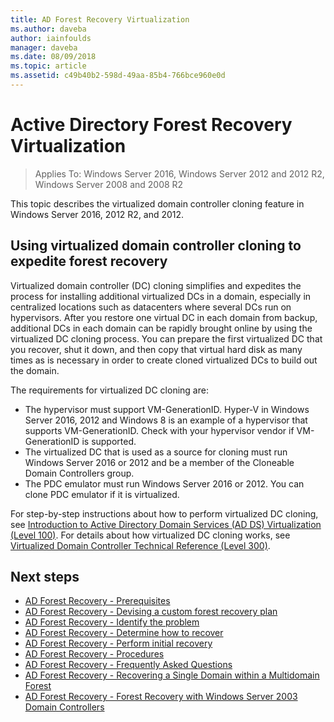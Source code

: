 ```yaml
---
title: AD Forest Recovery Virtualization
ms.author: daveba
author: iainfoulds
manager: daveba
ms.date: 08/09/2018
ms.topic: article
ms.assetid: c49b40b2-598d-49aa-85b4-766bce960e0d
---
```

# Active Directory Forest Recovery Virtualization

>Applies To: Windows Server 2016, Windows Server 2012 and 2012 R2, Windows Server 2008 and 2008 R2

This topic describes the virtualized domain controller cloning feature in Windows Server 2016, 2012 R2, and 2012.

## Using virtualized domain controller cloning to expedite forest recovery

Virtualized domain controller (DC) cloning simplifies and expedites the process for installing additional virtualized DCs in a domain, especially in centralized locations such as datacenters where several DCs run on hypervisors. After you restore one virtual DC in each domain from backup, additional DCs in each domain can be rapidly brought online by using the virtualized DC cloning process. You can prepare the first virtualized DC that you recover, shut it down, and then copy that virtual hard disk as many times as is necessary in order to create cloned virtualized DCs to build out the domain.

The requirements for virtualized DC cloning are:

- The hypervisor must support VM-GenerationID. Hyper-V in Windows Server 2016, 2012 and Windows 8 is an example of a hypervisor that supports VM-GenerationID. Check with your hypervisor vendor if VM-GenerationID is supported.
- The virtualized DC that is used as a source for cloning must run Windows Server 2016 or 2012 and be a member of the Cloneable Domain Controllers group.
- The PDC emulator must run Windows Server 2016 or 2012. You can clone PDC emulator if it is virtualized.

For step-by-step instructions about how to perform virtualized DC cloning, see [Introduction to Active Directory Domain Services (AD DS) Virtualization (Level 100)](../Introduction-to-Active-Directory-Domain-Services-AD-DS-Virtualization-Level-100.md). For details about how virtualized DC cloning works, see [Virtualized Domain Controller Technical Reference (Level 300)](../deploy/virtual-dc/virtualized-domain-controller-technical-reference--level-300-.md).

## Next steps

- [AD Forest Recovery - Prerequisites](AD-Forest-Recovery-Prerequisties.md)
- [AD Forest Recovery - Devising a custom forest recovery plan](AD-Forest-Recovery-Devising-a-Plan.md)
- [AD Forest Recovery - Identify the problem](AD-Forest-Recovery-Identify-the-Problem.md)
- [AD Forest Recovery - Determine how to recover](AD-Forest-Recovery-Determine-how-to-Recover.md)
- [AD Forest Recovery - Perform initial recovery](AD-Forest-Recovery-Perform-initial-recovery.md)
- [AD Forest Recovery - Procedures](AD-Forest-Recovery-Procedures.md)
- [AD Forest Recovery - Frequently Asked Questions](AD-Forest-Recovery-FAQ.md)
- [AD Forest Recovery - Recovering a Single Domain within a Multidomain Forest](AD-Forest-Recovery-Single-Domain-in-Multidomain-Recovery.md)
- [AD Forest Recovery - Forest Recovery with Windows Server 2003 Domain Controllers](AD-Forest-Recovery-Windows-Server-2003.md)
